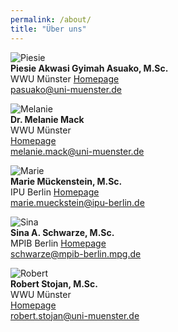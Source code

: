 ```yaml
---
permalink: /about/
title: "Über uns"
---
```


![Piesie](/MONALI-webpage/assets/images/Piesie.jpg)    
**Piesie Akwasi Gyimah Asuako, M.Sc.**  
WWU Münster 
[Homepage](https://www.uni-muenster.de/Sportwissenschaft/Neuromotor-Behavior/team/asuako.shtml)  
<pasuako@uni-muenster.de>

![Melanie](/MONALI-webpage/assets/images/Passbild.jpg)  
**Dr. Melanie Mack**    
WWU Münster  
[Homepage](https://www.uni-muenster.de/Sportwissenschaft/Neuromotor-Behavior/team/mack.shtml)  
<melanie.mack@uni-muenster.de>

![Marie](/MONALI-webpage/assets/images/Marie.jpg)  
**Marie Mückenstein, M.Sc.**    
IPU Berlin
[Homepage](https://www.ipu-berlin.de/wissenschaftliche-mitarbeiter/mueckstein-marie/)  
<marie.mueckstein@ipu-berlin.de>

![Sina](/MONALI-webpage/assets/images/Sina.jpg)  
**Sina A. Schwarze, M.Sc.**    
MPIB Berlin
[Homepage](https://www.mpib-berlin.mpg.de/person/103738/2537)  
<schwarze@mpib-berlin.mpg.de>

![Robert](/MONALI-webpage/assets/images/Robert.jpg)  
**Robert Stojan,  M.Sc.**    
WWU Münster    
[Homepage](https://www.uni-muenster.de/Sportwissenschaft/Neuromotor-Behavior/team/stojan.shtml)  
<robert.stojan@uni-muenster.de>


